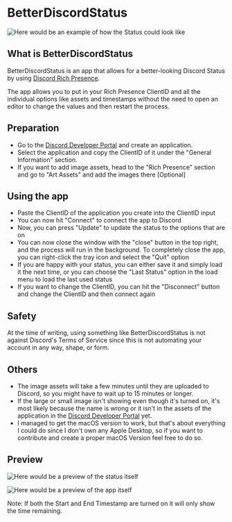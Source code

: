 # BetterDiscordStatus
![Here would be an example of how the Status could look like](https://media.discordapp.net/attachments/809971985580163082/813419703196188722/unknown.png)

## What is BetterDiscordStatus
BetterDiscordStatus is an app that allows for a better-looking Discord Status by using [Discord Rich Presence](https://discord.com/rich-presence).

The app allows you to put in your Rich Presence ClientID and all the individual options like assets and timestamps without the need to open an editor to change the values and then restart the process.

## Preparation
* Go to the [Discord Developer Portal](https://discord.com/developers/applications/) and create an application.
* Select the application and copy the ClientID of it under the "General Information" section.
* If you want to add image assets, head to the "Rich Presence" section and go to "Art Assets" and add the images there [Optional]

## Using the app
* Paste the ClientID of the application you create into the ClientID input
* You can now hit "Connect" to connect the app to Discord
* Now, you can press "Update" to update the status to the options that are on
* You can now close the window with the "close" button in the top right, and the process will run in the background. To completely close the app, you can right-click the tray icon and select the "Quit" option
* If you are happy with your status, you can either save it and simply load it the next time, or you can choose the "Last Status" option in the load menu to load the last used status
* If you want to change the ClientID, you can hit the "Disconnect" button and change the ClientID and then connect again

## Safety
At the time of writing, using something like BetterDiscordStatus is not against Discord's Terms of Service since this is not automating your account in any way, shape, or form.

## Others
* The image assets will take a few minutes until they are uploaded to Discord, so you might have to wait up to 15 minutes or longer. 
* If the large or small image isn't showing even though it's turned on, it's most likely because the name is wrong or it isn't in the assets of the application in the [Discord Developer Portal](https://discord.com/developers/applications/) yet.
* I managed to get the macOS version to work, but that's about everything I could do since I don't own any Apple Desktop, so if you want to contribute and create a proper macOS Version feel free to do so.

## Preview
![Here would be a preview of the status itself](https://media.discordapp.net/attachments/809971985580163082/813790045558538240/unknown.png)

![Here would be a preview of the app itself](https://media.discordapp.net/attachments/809971985580163082/813790301764190208/unknown.png)

Note: If both the Start and End Timestamp are turned on it will only show the time remaining.

